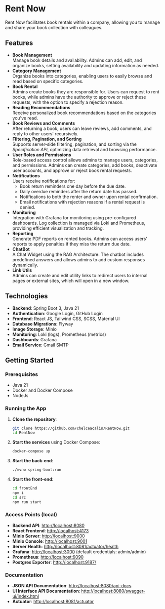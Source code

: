 # Rent Now

Rent Now facilitates book rentals within a company, allowing you to manage and share your book collection with colleagues.

## Features

- **Book Management**  
  Manage book details and availability. Admins can add, edit, and organize books, setting availability and updating information as needed.
- **Category Management**  
  Organize books into categories, enabling users to easily browse and read based on specific categories.
- **Book Rental**  
  Admins create books they are responsible for. Users can request to rent books, while admins have the authority to approve or reject these requests, with the option to specify a rejection reason.
- **Reading Recommendations**  
  Receive personalized book recommendations based on the categories you've read.
- **Book Reviews and Comments**  
  After returning a book, users can leave reviews, add comments, and reply to other users' recursively.
- **Filtering, Pagination, and Sorting**  
  Supports server-side filtering, pagination, and sorting via the *Specification API*, optimizing data retrieval and browsing performance.
- **User Roles and Permissions**  
  Role-based access control allows admins to manage users, categories, and permissions. Admins can create categories, add books, deactivate user accounts, and approve or reject book rental requests.
- **Notifications**  
  Users receive notifications for:
   - Book return reminders one day before the due date.
   - Daily overdue reminders after the return date has passed.
   - Notifications to both the renter and owner upon rental confirmation.
   - Email notifications with rejection reasons if a rental request is denied.
- **Monitoring**  
  Integration with Grafana for monitoring using pre-configured dashboards. Log collection is managed via Loki and Prometheus, providing efficient visualization and tracking.
- **Reporting**  
  Generate PDF reports on rented books. Admins can access users' reports to apply penalties if they miss the return due date.
- **ChatBot**  
  A Chat Widget using the RAG Architecture. The chatbot includes predefined answers and allows admins to add custom responses dynamically.
- **Link Utils**  
  Admins can create and edit utility links to redirect users to internal pages or external sites, which will open in a new window.
## Technologies

- **Backend**: Spring Boot 3, Java 21
- **Authentication**: Google Login, GitHub Login
- **Frontend**: React JS, Tailwind CSS, SCSS, Material UI
- **Database Migrations**: Flyway
- **Image Storage**: Minio
- **Monitoring**: Loki (logs), Prometheus (metrics)
- **Dashboards**: Grafana
- **Email Service**: Gmail SMTP

## Getting Started

### Prerequisites

- Java 21
- Docker and Docker Compose
- NodeJs

### Running the App

1. **Clone the repository**:
    ```bash
    git clone https://github.com/chelceacalin/RentNow.git
    cd RentNow
    ```

2. **Start the services** using Docker Compose:
    ```bash
    docker-compose up
    ```

3. **Start the back-end**:
    ```bash
    ./mvnw spring-boot:run
    ```

4. **Start the front-end**:
    ```bash
    cd frontEnd
    npm i
    cd src
    npm run start
    ```

### Access Points (local)

- **Backend API**: [http://localhost:8080](http://localhost:8080)
- **React Frontend**: [http://localhost:4173](http://localhost:4173)
- **Minio Server**: [http://localhost:9000](http://localhost:9090)
- **Minio Console**: [http://localhost:9001](http://localhost:9001)
- **Server Health**: [http://localhost:8081/actuator/health](http://localhost:8081/actuator/health)
- **Grafana**: [http://localhost:3000](http://localhost:3000) (default credentials: admin/admin)
- **Prometheus**: [http://localhost:9090](http://localhost:9090)
- **Postgres Exporter**: [http://localhost:9187/](http://localhost:9187/)

### Documentation

- **JSON API Documentation**: [http://localhost:8080/api-docs](http://localhost:8080/api-docs)
- **UI Interface API Documentation**: [http://localhost:8080/swagger-ui/index.html](http://localhost:8080/swagger-ui/index.html)
- **Actuator**: [http://localhost:8081/actuator](http://localhost:8081/actuator)